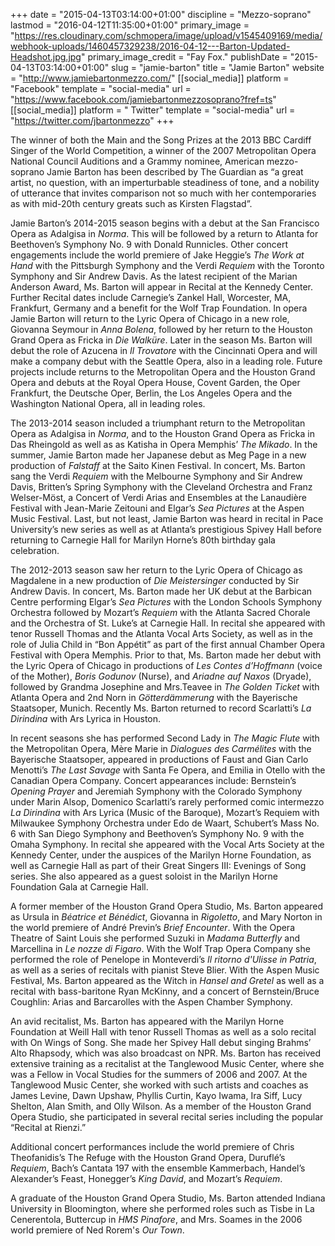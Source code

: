 +++
date = "2015-04-13T03:14:00+01:00"
discipline = "Mezzo-soprano"
lastmod = "2016-04-12T11:35:00+01:00"
primary_image = "https://res.cloudinary.com/schmopera/image/upload/v1545409169/media/webhook-uploads/1460457329238/2016-04-12---Barton-Updated-Headshot.jpg.jpg"
primary_image_credit = "Fay Fox."
publishDate = "2015-04-13T03:14:00+01:00"
slug = "jamie-barton"
title = "Jamie Barton"
website = "http://www.jamiebartonmezzo.com/"
[[social_media]]
platform = "Facebook"
template = "social-media"
url = "https://www.facebook.com/jamiebartonmezzosoprano?fref=ts"
[[social_media]]
platform = " Twitter"
template = "social-media"
url = "https://twitter.com/jbartonmezzo"
+++

The winner of both the Main and the Song Prizes at the 2013 BBC Cardiff Singer of the World Competition, a winner of the 2007 Metropolitan Opera National Council Auditions and a Grammy nominee, American mezzo-soprano Jamie Barton has been described by The Guardian as “a great artist, no question, with an imperturbable steadiness of tone, and a nobility of utterance that invites comparison not so much with her contemporaries as with mid-20th century greats such as Kirsten Flagstad”. 

Jamie Barton’s 2014-2015 season begins with a debut at the San Francisco Opera as Adalgisa in *Norma*. This will be followed by a return to Atlanta for Beethoven’s Symphony No. 9 with Donald Runnicles. Other concert engagements include the world premiere of Jake Heggie’s *The Work at Hand* with the Pittsburgh Symphony and the Verdi *Requiem* with the Toronto Symphony and Sir Andrew Davis. As the latest recipient of the Marian Anderson Award, Ms. Barton will appear in Recital at the Kennedy Center. Further Recital dates include Carnegie’s Zankel Hall, Worcester, MA, Frankfurt, Germany and a benefit for the Wolf Trap Foundation. In opera Jamie Barton will return to the Lyric Opera of Chicago in a new role, Giovanna Seymour in *Anna Bolena*, followed by her return to the Houston Grand Opera as Fricka in *Die Walküre*. Later in the season Ms. Barton will debut the role of Azucena in *Il Trovatore* with the Cincinnati Opera and will make a company debut with the Seattle Opera, also in a leading role. Future projects include returns to the Metropolitan Opera and the Houston Grand Opera and debuts at the Royal Opera House, Covent Garden, the Oper Frankfurt, the Deutsche Oper, Berlin, the Los Angeles Opera and the Washington National Opera, all in leading roles.

The 2013-2014 season included a triumphant return to the Metropolitan Opera as Adalgisa in *Norma*, and to the Houston Grand Opera as Fricka in Das Rheingold as well as as Katisha in Opera Memphis’ *The Mikado*. In the summer, Jamie Barton made her Japanese debut as Meg Page in a new production of *Falstaff* at the Saito Kinen Festival. In concert, Ms. Barton sang the Verdi *Requiem* with the Melbourne Symphony and Sir Andrew Davis, Britten’s Spring Symphony with the Cleveland Orchestra and Franz Welser-Möst, a Concert of Verdi Arias and Ensembles at the Lanaudière Festival with Jean-Marie Zeitouni and Elgar’s *Sea Pictures* at the Aspen Music Festival. Last, but not least, Jamie Barton was heard in recital in Pace University’s new series as well as at Atlanta’s prestigious Spivey Hall before returning to Carnegie Hall for Marilyn Horne’s 80th birthday gala celebration. 

The 2012-2013 season saw her return to the Lyric Opera of Chicago as Magdalene in a new production of *Die Meistersinger* conducted by Sir Andrew Davis. In concert, Ms. Barton made her UK debut at the Barbican Centre performing Elgar’s *Sea Pictures* with the London Schools Symphony Orchestra followed by Mozart’s *Requiem* with the Atlanta Sacred Chorale and the Orchestra of St. Luke’s at Carnegie Hall. In recital she appeared with tenor Russell Thomas and the Atlanta Vocal Arts Society, as well as in the role of Julia Child in “Bon Appétit” as part of the first annual Chamber Opera Festival with Opera Memphis. Prior to that, Ms. Barton made her debut with the Lyric Opera of Chicago in productions of *Les Contes d’Hoffmann* (voice of the Mother), *Boris Godunov* (Nurse), and *Ariadne auf Naxos* (Dryade), followed by Grandma Josephine and Mrs.Teavee in *The Golden Ticket* with Atlanta Opera and 2nd Norn in *Götterdämmerung* with the Bayerische Staatsoper, Munich. Recently Ms. Barton returned to record Scarlatti’s *La Dirindina* with Ars Lyrica in Houston. 

In recent seasons she has performed Second Lady in *The Magic Flute* with the Metropolitan Opera, Mère Marie in *Dialogues des Carmélites* with the Bayerische Staatsoper, appeared in productions of Faust and Gian Carlo Menotti’s *The Last Savage* with Santa Fe Opera, and Emilia in Otello with the Canadian Opera Company. Concert appearances include: Bernstein’s *Opening Prayer* and Jeremiah Symphony with the Colorado Symphony under Marin Alsop, Domenico Scarlatti’s rarely performed comic intermezzo *La Dirindina* with Ars Lyrica (Music of the Baroque), Mozart’s Requiem with Milwaukee Symphony Orchestra under Edo de Waart, Schubert’s Mass No. 6 with San Diego Symphony and Beethoven’s Symphony No. 9 with the Omaha Symphony. In recital she appeared with the Vocal Arts Society at the Kennedy Center, under the auspices of the Marilyn Horne Foundation, as well as Carnegie Hall as part of their Great Singers III: Evenings of Song series. She also appeared as a guest soloist in the Marilyn Horne Foundation Gala at Carnegie Hall. 

A former member of the Houston Grand Opera Studio, Ms. Barton appeared as Ursula in *Béatrice et Bénédict*, Giovanna in *Rigoletto*, and Mary Norton in the world premiere of André Previn’s *Brief Encounter*. With the Opera Theatre of Saint Louis she performed Suzuki in *Madama Butterfly* and Marcellina in *Le nozze di Figaro*. With the Wolf Trap Opera Company she performed the role of Penelope in Monteverdi’s *Il ritorno d'Ulisse in Patria*, as well as a series of recitals with pianist Steve Blier. With the Aspen Music Festival, Ms. Barton appeared as the Witch in *Hansel and Gretel* as well as a recital with bass-baritone Ryan McKinny, and a concert of Bernstein/Bruce Coughlin: Arias and Barcarolles with the Aspen Chamber Symphony.

An avid recitalist, Ms. Barton has appeared with the Marilyn Horne Foundation at Weill Hall with tenor Russell Thomas as well as a solo recital with On Wings of Song. She made her Spivey Hall debut singing Brahms’ Alto Rhapsody, which was also broadcast on NPR. Ms. Barton has received extensive training as a recitalist at the Tanglewood Music Center, where she was a Fellow in Vocal Studies for the summers of 2006 and 2007. At the Tanglewood Music Center, she worked with such artists and coaches as James Levine, Dawn Upshaw, Phyllis Curtin, Kayo Iwama, Ira Siff, Lucy Shelton, Alan Smith, and Olly Wilson. As a member of the Houston Grand Opera Studio, she participated in several recital series including the popular “Recital at Rienzi.” 

Additional concert performances include the world premiere of Chris Theofanidis’s The Refuge with the Houston Grand Opera, Duruflé’s *Requiem*, Bach’s Cantata 197 with the ensemble Kammerbach, Handel’s Alexander’s Feast, Honegger’s *King David*, and Mozart’s *Requiem*. 

A graduate of the Houston Grand Opera Studio, Ms. Barton attended Indiana University in Bloomington, where she performed roles such as Tisbe in La Cenerentola, Buttercup in *HMS Pinafore*, and Mrs. Soames in the 2006 world premiere of Ned Rorem's *Our Town*.
